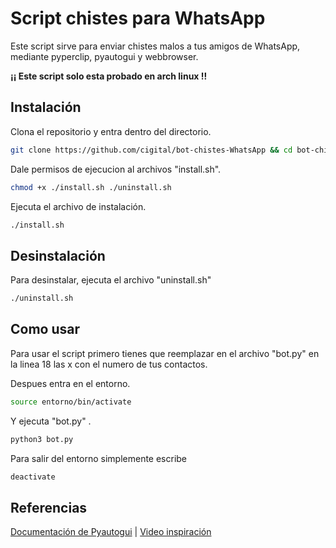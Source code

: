 # Script chistes para WhatsApp
Este script sirve para enviar chistes malos a tus amigos de WhatsApp, mediante pyperclip, pyautogui y webbrowser.

**¡¡ Este script solo esta probado en arch linux !!**

## Instalación
Clona el repositorio y entra dentro del directorio.

```bash
git clone https://github.com/cigital/bot-chistes-WhatsApp && cd bot-chistes-WhatsApp
```
Dale permisos de ejecucion al archivos "install.sh".
```bash
chmod +x ./install.sh ./uninstall.sh
```

Ejecuta el archivo de instalación.
```bash
./install.sh
```

## Desinstalación
Para desinstalar, ejecuta el archivo "uninstall.sh"
```bash
./uninstall.sh
```

## Como usar
Para usar el script primero tienes que reemplazar en el archivo "bot.py" en la linea 18 las x con el numero de tus contactos.

Despues entra en el entorno.
```bash
source entorno/bin/activate
```

Y ejecuta "bot.py" .
```python
python3 bot.py
```

Para salir del entorno simplemente escribe
```bash
deactivate
```
## Referencias

[Documentación de Pyautogui](https://pyautogui.readthedocs.io/en/latest/) | [Video inspiración](https://youtu.be/gbzNzBUcRzs)
